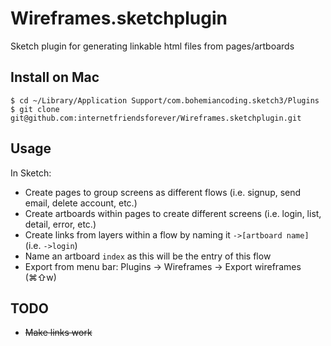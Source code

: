 # Wireframes.sketchplugin
Sketch plugin for generating linkable html files from pages/artboards

## Install on Mac
```
$ cd ~/Library/Application Support/com.bohemiancoding.sketch3/Plugins
$ git clone git@github.com:internetfriendsforever/Wireframes.sketchplugin.git
```

## Usage
In Sketch:

- Create pages to group screens as different flows (i.e. signup, send email, delete account, etc.)
- Create artboards within pages to create different screens (i.e. login, list, detail, error, etc.)
- Create links from layers within a flow by naming it `->[artboard name]` (i.e. `->login`)
- Name an artboard `index` as this will be the entry of this flow
- Export from menu bar: Plugins -> Wireframes -> Export wireframes (⌘⇧w)

## TODO
- ~~Make links work~~
